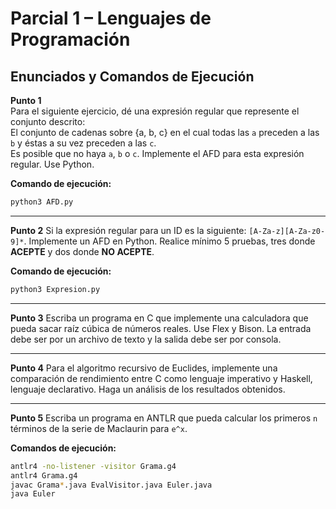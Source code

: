
# Parcial 1 – Lenguajes de Programación

## Enunciados y Comandos de Ejecución

**Punto 1**  
Para el siguiente ejercicio, dé una expresión regular que represente el conjunto descrito:  
El conjunto de cadenas sobre {a, b, c} en el cual todas las `a` preceden a las `b` y éstas a su vez preceden a las `c`.  
Es posible que no haya `a`, `b` o `c`. Implemente el AFD para esta expresión regular. Use Python.  

**Comando de ejecución:**  
```bash
python3 AFD.py
````

---

**Punto 2**
Si la expresión regular para un ID es la siguiente: `[A-Za-z][A-Za-z0-9]*`.
Implemente un AFD en Python. Realice mínimo 5 pruebas, tres donde **ACEPTE** y dos donde **NO ACEPTE**.

**Comando de ejecución:**

```bash
python3 Expresion.py
```

---

**Punto 3**
Escriba un programa en C que implemente una calculadora que pueda sacar raíz cúbica de números reales.
Use Flex y Bison. La entrada debe ser por un archivo de texto y la salida debe ser por consola.

---

**Punto 4**
Para el algoritmo recursivo de Euclides, implemente una comparación de rendimiento entre C como lenguaje imperativo
y Haskell, lenguaje declarativo. Haga un análisis de los resultados obtenidos.

---

**Punto 5**
Escriba un programa en ANTLR que pueda calcular los primeros `n` términos de la serie de Maclaurin para `e^x`.

**Comandos de ejecución:**

```bash
antlr4 -no-listener -visitor Grama.g4  
antlr4 Grama.g4
javac Grama*.java EvalVisitor.java Euler.java
java Euler
```
